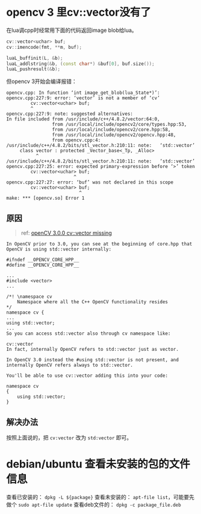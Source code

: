 
# opencv 3 里cv::vector没有了
在lua调cpp时经常用下面的代码返回image blob给lua。
```c++
cv::vector<uchar> buf;
cv::imencode(fmt, **m, buf);

luaL_buffinit(L, &b);
luaL_addlstring(&b, (const char*) &buf[0], buf.size());
luaL_pushresult(&b);
```

但opencv 3开始会编译报错：
```
opencv.cpp: In function ‘int image_get_blob(lua_State*)’:
opencv.cpp:227:9: error: ‘vector’ is not a member of ‘cv’
         cv::vector<uchar> buf;
         ^
opencv.cpp:227:9: note: suggested alternatives:
In file included from /usr/include/c++/4.8.2/vector:64:0,
                 from /usr/local/include/opencv2/core/types.hpp:53,
                 from /usr/local/include/opencv2/core.hpp:58,
                 from /usr/local/include/opencv2/opencv.hpp:48,
                 from opencv.cpp:4:
/usr/include/c++/4.8.2/bits/stl_vector.h:210:11: note:   ‘std::vector’
     class vector : protected _Vector_base<_Tp, _Alloc>
           ^
/usr/include/c++/4.8.2/bits/stl_vector.h:210:11: note:   ‘std::vector’
opencv.cpp:227:25: error: expected primary-expression before ‘>’ token
         cv::vector<uchar> buf;
                         ^
opencv.cpp:227:27: error: ‘buf’ was not declared in this scope
         cv::vector<uchar> buf;
                           ^
make: *** [opencv.so] Error 1
```

## 原因
> ref: [openCV 3.0.0 cv::vector missing](http://stackoverflow.com/questions/33400823/opencv-3-0-0-cvvector-missing)

```
In OpenCV prior to 3.0, you can see at the beginning of core.hpp that OpenCV is using std::vector internally:

#ifndef __OPENCV_CORE_HPP__
#define __OPENCV_CORE_HPP__

...
#include <vector>
...

/*! \namespace cv
    Namespace where all the C++ OpenCV functionality resides
*/
namespace cv {
...
using std::vector;
...
So you can access std::vector also through cv namespace like:

cv::vector
In fact, internally OpenCV refers to std::vector just as vector.

In OpenCV 3.0 instead the #using std::vector is not present, and internally OpenCV refers always to std::vector.

You'll be able to use cv::vector adding this into your code:

namespace cv
{
    using std::vector;
}
```

## 解决办法
按照上面说的，把 `cv:vector` 改为 `std:vector` 即可。

# debian/ubuntu 查看未安装的包的文件信息

查看已安装的： `dpkg -L ${package}`
查看未安装的： `apt-file list`，可能要先做个 `sudo apt-file update`
查看deb文件的： `dpkg -c package_file.deb`

